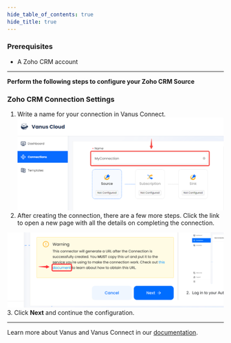 ```yaml
--- 
hide_table_of_contents: true
hide_title: true
---
```


### Prerequisites

- A Zoho CRM account

---

**Perform the following steps to configure your Zoho CRM Source**

### Zoho CRM Connection Settings

1. Write a name for your connection in Vanus Connect.
   ![](images/1.png)
2. After creating the connection, there are a few more steps. Click the link to open a new page with all the details on completing the connection.

![](images/warning.png)
3. Click **Next** and continue the configuration.

---

Learn more about Vanus and Vanus Connect in our [documentation](https://docs.vanus.ai).
